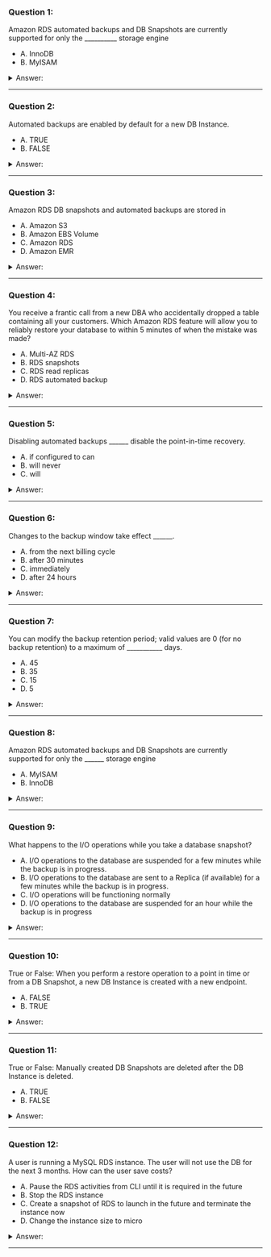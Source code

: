 ### Question 1:

Amazon RDS automated backups and DB Snapshots are currently supported for only the __________ storage engine

- A. InnoDB
- B. MyISAM

<details><summary>Answer:</summary><p>
[A]

Explanation:

Question 1@http://jayendrapatil.com/aws-rds-db-snapshot-backup-restore/

</p></details><hr>

### Question 2:

Automated backups are enabled by default for a new DB Instance.

- A. TRUE
- B. FALSE

<details><summary>Answer:</summary><p>
[A]

Explanation:

Question 2@http://jayendrapatil.com/aws-rds-db-snapshot-backup-restore/

</p></details><hr>

### Question 3:

Amazon RDS DB snapshots and automated backups are stored in

- A. Amazon S3
- B. Amazon EBS Volume
- C. Amazon RDS
- D. Amazon EMR

<details><summary>Answer:</summary><p>
[A]

Explanation:

Question 3@http://jayendrapatil.com/aws-rds-db-snapshot-backup-restore/

</p></details><hr>

### Question 4:

You receive a frantic call from a new DBA who accidentally dropped a table containing all your customers. Which Amazon RDS feature will allow you to reliably restore your database to within 5 minutes of when the mistake was made?

- A. Multi-AZ RDS
- B. RDS snapshots
- C. RDS read replicas
- D. RDS automated backup

<details><summary>Answer:</summary><p>
[D]

Explanation:

Question 4@http://jayendrapatil.com/aws-rds-db-snapshot-backup-restore/

</p></details><hr>

### Question 5:

Disabling automated backups ______ disable the point-in-time recovery.

- A. if configured to can
- B. will never
- C. will

<details><summary>Answer:</summary><p>
[C]

Explanation:

Question 5@http://jayendrapatil.com/aws-rds-db-snapshot-backup-restore/

</p></details><hr>

### Question 6:

Changes to the backup window take effect ______.

- A. from the next billing cycle
- B. after 30 minutes
- C. immediately
- D. after 24 hours

<details><summary>Answer:</summary><p>
[C]

Explanation:

Question 6@http://jayendrapatil.com/aws-rds-db-snapshot-backup-restore/

</p></details><hr>

### Question 7:

You can modify the backup retention period; valid values are 0 (for no backup retention) to a maximum of ___________ days.

- A. 45
- B. 35
- C. 15
- D. 5

<details><summary>Answer:</summary><p>
[B]

Explanation:

Question 7@http://jayendrapatil.com/aws-rds-db-snapshot-backup-restore/

</p></details><hr>

### Question 8:

Amazon RDS automated backups and DB Snapshots are currently supported for only the ______ storage engine

- A. MyISAM
- B. InnoDB 

<details><summary>Answer:</summary><p>
[B]

Explanation:

Question 8@http://jayendrapatil.com/aws-rds-db-snapshot-backup-restore/

</p></details><hr>

### Question 9:

What happens to the I/O operations while you take a database snapshot?

- A. I/O operations to the database are suspended for a few minutes while the backup is in progress.
- B. I/O operations to the database are sent to a Replica (if available) for a few minutes while the backup is in progress.
- C. I/O operations will be functioning normally
- D. I/O operations to the database are suspended for an hour while the backup is in progress

<details><summary>Answer:</summary><p>
[A]

Explanation:

Question 9@http://jayendrapatil.com/aws-rds-db-snapshot-backup-restore/

</p></details><hr>

### Question 10:

True or False: When you perform a restore operation to a point in time or from a DB Snapshot, a new DB Instance is created with a new endpoint.

- A. FALSE
- B. TRUE 

<details><summary>Answer:</summary><p>
[B]

Explanation:

Question 10@http://jayendrapatil.com/aws-rds-db-snapshot-backup-restore/

</p></details><hr>

### Question 11:

True or False: Manually created DB Snapshots are deleted after the DB Instance is deleted.

- A. TRUE
- B. FALSE

<details><summary>Answer:</summary><p>
[B]

Explanation:

Question 11@http://jayendrapatil.com/aws-rds-db-snapshot-backup-restore/

</p></details><hr>

### Question 12:

A user is running a MySQL RDS instance. The user will not use the DB for the next 3 months. How can the user save costs?

- A. Pause the RDS activities from CLI until it is required in the future
- B. Stop the RDS instance
- C. Create a snapshot of RDS to launch in the future and terminate the instance now
- D. Change the instance size to micro

<details><summary>Answer:</summary><p>
[C]

Explanation:

Question 12@http://jayendrapatil.com/aws-rds-db-snapshot-backup-restore/

</p></details><hr>

